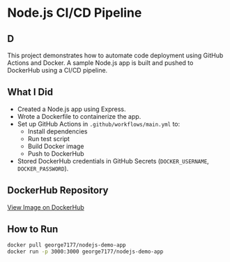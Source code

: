 # Node.js CI/CD Pipeline

## D
This project demonstrates how to automate code deployment using GitHub Actions and Docker. A sample Node.js app is built and pushed to DockerHub using a CI/CD pipeline.

## What I Did
- Created a Node.js app using Express.
- Wrote a Dockerfile to containerize the app.
- Set up GitHub Actions in `.github/workflows/main.yml` to:
  - Install dependencies
  - Run test script
  - Build Docker image
  - Push to DockerHub
- Stored DockerHub credentials in GitHub Secrets (`DOCKER_USERNAME`, `DOCKER_PASSWORD`).

## DockerHub Repository
[View Image on DockerHub](https://hub.docker.com/r/george7177/nodejs-demo-app)

## How to Run
```bash
docker pull george7177/nodejs-demo-app
docker run -p 3000:3000 george7177/nodejs-demo-app
